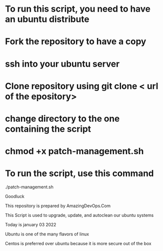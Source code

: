 # To run this script, you need to have an ubuntu distribute 

# Fork the repository to have a copy 

# ssh into your ubuntu server 

# Clone repository using git clone  < url of the epository> 

# change directory to the one containing the script 

# chmod +x patch-management.sh 

# To run the script, use this command 

./patch-management.sh 

Goodluck 

This repository is prepared by AmazingDevOps.Com 

This Script is used to upgrade, update,  and autoclean our ubuntu systems 

Today is january 03 2022 

Ubuntu is one of the many flavors of linux 


Centos is preferred over ubuntu because it is more secure out of the box 
